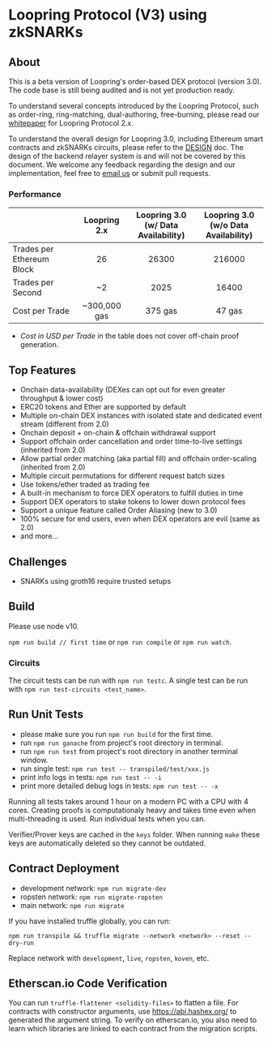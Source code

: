 # Loopring Protocol (V3) using zkSNARKs

## About

This is a beta version of Loopring's order-based DEX protocol (version 3.0). The code base is still being audited and is not yet production ready.

To understand several concepts introduced by the Loopring Protocol, such as order-ring, ring-matching, dual-authoring, free-burning, please read our [whitepaper](https://loopring.org/resources/en_whitepaper.pdf) for Loopring Protocol 2.x.

To understand the overall design for Loopring 3.0, including Ethereum smart contracts and zkSNARKs circuits, please refer to the [DESIGN](https://github.com/Loopring/protocols/blob/master/packages/loopring_v3/DESIGN.md) doc. The design of the backend relayer system is and will not be covered by this document. We welcome any feedback regarding the design and our implementation, feel free to [email us](mailto:daniel@loopring.org) or submit pull requests.

### Performance

|                           | Loopring 2.x | Loopring 3.0 <br> (w/ Data Availability) | Loopring 3.0 <br> (w/o Data Availability) |
| :------------------------ | :----------: | :--------------------------------------: | :---------------------------------------: |
| Trades per Ethereum Block |      26      |                  26300                   |                  216000                   |
| Trades per Second         |      ~2      |                   2025                   |                   16400                   |
| Cost per Trade            | ~300,000 gas |                 375 gas                  |                  47 gas                   |

- _Cost in USD per Trade_ in the table does not cover off-chain proof generation.

## Top Features

- Onchain data-availability (DEXes can opt out for even greater throughput & lower cost)
- ERC20 tokens and Ether are supported by default
- Multiple on-chain DEX instances with isolated state and dedicated event stream (different from 2.0)
- Onchain deposit + on-chain & offchain withdrawal support
- Support offchain order cancellation and order time-to-live settings (inherited from 2.0)
- Allow partial order matching (aka partial fill) and offchain order-scaling (inherited from 2.0)
- Multiple circuit permutations for different request batch sizes
- Use tokens/ether traded as trading fee
- A built-in mechanism to force DEX operators to fulfill duties in time
- Support DEX operators to stake tokens to lower down protocol fees
- Support a unique feature called Order Aliasing (new to 3.0)
- 100% secure for end users, even when DEX operators are evil (same as 2.0)
- and more...

## Challenges

- SNARKs using groth16 require trusted setups

## Build

Please use node v10.

`npm run build // first time` or `npm run compile` or `npm run watch`.

### Circuits

The circuit tests can be run with `npm run testc`. A single test can be run with `npm run test-circuits <test_name>`.

## Run Unit Tests

- please make sure you run `npm run build` for the first time.
- run `npm run ganache` from project's root directory in terminal.
- run `npm run test` from project's root directory in another terminal window.
- run single test: `npm run test -- transpiled/test/xxx.js`
- print info logs in tests: `npm run test -- -i`
- print more detailed debug logs in tests: `npm run test -- -x`

Running all tests takes around 1 hour on a modern PC with a CPU with 4 cores. Creating proofs is computationaly heavy and takes time even when multi-threading is used. Run individual tests when you can.

Verifier/Prover keys are cached in the `keys` folder. When running `make` these keys are automatically deleted so they cannot be outdated.

## Contract Deployment

- development network: `npm run migrate-dev`
- ropsten network: `npm run migrate-ropsten`
- main network: `npm run migrate`

If you have installed truffle globally, you can run:

`npm run transpile && truffle migrate --network <network> --reset --dry-run`

Replace network with `development`, `live`, `ropsten`, `koven`, etc.

## Etherscan.io Code Verification

You can run `truffle-flattener <solidity-files>` to flatten a file. For contracts with constructor arguments, use https://abi.hashex.org/ to generated the argument string. To verify on etherscan.io, you also need to learn which libraries are linked to each contract from the migration scripts.
